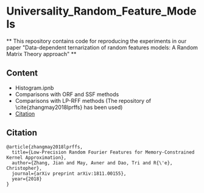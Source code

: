 # Universality_Random_Feature_Models
** This repository contains code for reproducing the experiments in our paper "Data-dependent ternarization of random features models: A Random Matrix Theory approach" **
## Content
* Histogram.ipnb
* Comparisons with ORF and SSF methods
* Comparisons with LP-RFF methods (The repository of \cite{zhangmay2018lprffs} has been used)
* [Citation](#citation)
## Citation
```
@article{zhangmay2018lprffs,
  title={Low-Precision Random Fourier Features for Memory-Constrained Kernel Approximation},
  author={Zhang, Jian and May, Avner and Dao, Tri and R{\'e}, Christopher},
  journal={arXiv preprint arXiv:1811.00155},
  year={2018}
}
